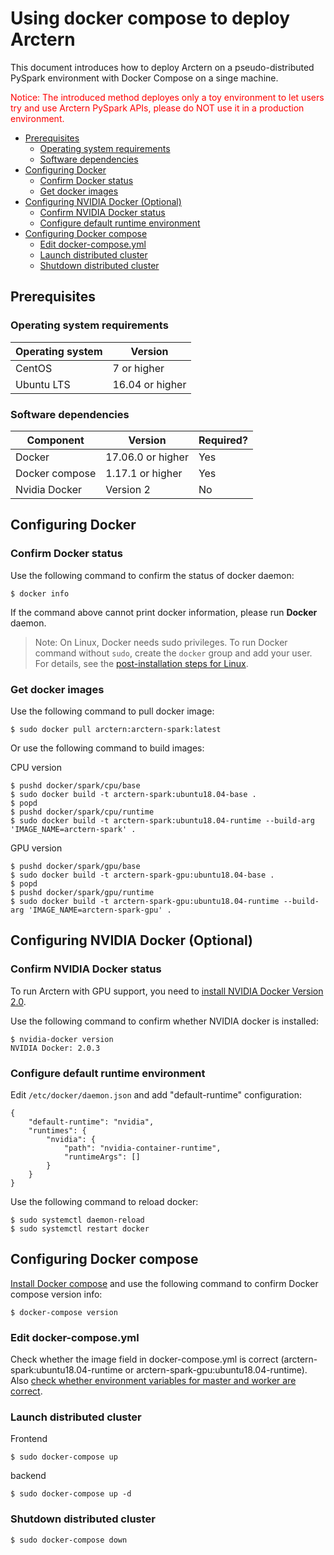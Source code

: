 # Using docker compose to deploy Arctern

This document introduces how to deploy Arctern on a pseudo-distributed PySpark environment with Docker Compose on a singe machine. 

<span style="color:red">Notice: The introduced method deployes only a toy environment to let users try and use Arctern PySpark APIs, please do NOT use it in a production environment.</span>

<!-- TOC -->

- [Prerequisites](#prerequisites)
    - [Operating system requirements](#operating-system-requirements)
    - [Software dependencies](#software-dependencies)
- [Configuring Docker](#configure-docker)
    - [Confirm Docker status](#confirm-docker-status)
    - [Get docker images](#get-docker-images)
- [Configuring NVIDIA Docker (Optional)](#configuring-nvidia-docker-optional)
    - [Confirm NVIDIA Docker status](#confirm-nvidia-docker-status)
    - [Configure default runtime environment](#configure-default-runtime-environment)
- [Configuring Docker compose](#configuring-docker-compose)
    - [Edit docker-compose.yml](#edit-docker-composeyml)
    - [Launch distributed cluster](#launch-distributed-cluster)
    - [Shutdown distributed cluster](#shutdown-distributed-cluster)

<!-- /TOC -->


## Prerequisites

### Operating system requirements


| Operating system   | Version          |
| ---------- | ------------ |
| CentOS     | 7 or higher      |
| Ubuntu LTS | 16.04 or higher  |

### Software dependencies

| Component        | Version          | Required?  |
| ----------     | ------------ | ----- |
| Docker         | 17.06.0 or higher| Yes  |
| Docker compose | 1.17.1 or higher | Yes  |
| Nvidia Docker  | Version 2    | No  |

## Configuring Docker

### Confirm Docker status

Use the following command to confirm the status of docker daemon:

```shell
$ docker info
```

If the command above cannot print docker information, please run **Docker** daemon.

> Note: On Linux, Docker needs sudo privileges. To run Docker command without `sudo`, create the `docker` group and add your user. For details, see the [post-installation steps for Linux](https://docs.docker.com/install/linux/linux-postinstall/).

### Get docker images

Use the following command to pull docker image:

```shell
$ sudo docker pull arctern:arctern-spark:latest
```

Or use the following command to build images:

CPU version

```shell
$ pushd docker/spark/cpu/base
$ sudo docker build -t arctern-spark:ubuntu18.04-base .
$ popd
$ pushd docker/spark/cpu/runtime
$ sudo docker build -t arctern-spark:ubuntu18.04-runtime --build-arg 'IMAGE_NAME=arctern-spark' .
```

GPU version

```shell
$ pushd docker/spark/gpu/base
$ sudo docker build -t arctern-spark-gpu:ubuntu18.04-base .
$ popd
$ pushd docker/spark/gpu/runtime
$ sudo docker build -t arctern-spark-gpu:ubuntu18.04-runtime --build-arg 'IMAGE_NAME=arctern-spark-gpu' .
```

## Configuring NVIDIA Docker (Optional)

### Confirm NVIDIA Docker status

To run Arctern with GPU support, you need to [install NVIDIA Docker Version 2.0](https://github.com/nvidia/nvidia-docker/wiki/Installation-(version-2.0)).

Use the following command to confirm whether NVIDIA docker is installed:

```shell
$ nvidia-docker version
NVIDIA Docker: 2.0.3
```

### Configure default runtime environment

Edit `/etc/docker/daemon.json` and add  "default-runtime" configuration:

```
{
    "default-runtime": "nvidia",
    "runtimes": {
        "nvidia": {
            "path": "nvidia-container-runtime",
            "runtimeArgs": []
        }
    }
}
```
Use the following command to reload docker:

```shell
$ sudo systemctl daemon-reload
$ sudo systemctl restart docker
```

## Configuring Docker compose

[Install Docker compose](https://docs.docker.com/compose/install/) and use the following command to confirm Docker compose version info:

```shell
$ docker-compose version
```

### Edit docker-compose.yml

Check whether the image field in docker-compose.yml is correct (arctern-spark:ubuntu18.04-runtime or arctern-spark-gpu:ubuntu18.04-runtime).
Also [check whether environment variables for master and worker are correct](https://spark.apache.org/docs/latest/spark-standalone.html).

### Launch distributed cluster

Frontend
```shell
$ sudo docker-compose up
```

backend
```shell
$ sudo docker-compose up -d
```

### Shutdown distributed cluster

```shell
$ sudo docker-compose down
```
